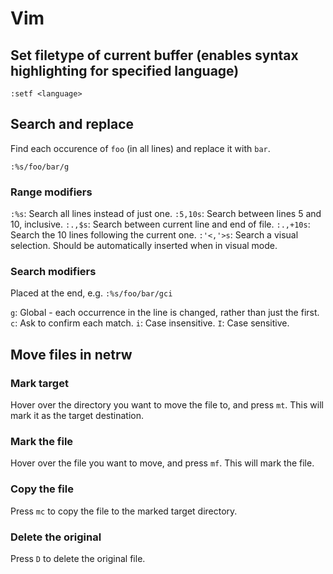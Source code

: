 # Vim

## Set filetype of current buffer (enables syntax highlighting for specified language)
```
:setf <language>
```

## Search and replace

Find each occurence of `foo` (in all lines) and replace it with `bar`.
```
:%s/foo/bar/g
```

### Range modifiers
`:%s`: Search all lines instead of just one.
`:5,10s`: Search between lines 5 and 10, inclusive.
`:.,$s`: Search between current line and end of file.
`:.,+10s`: Search the 10 lines following the current one.
`:'<,'>s`: Search a visual selection. Should be automatically inserted when in visual mode.

### Search modifiers
Placed at the end, e.g. `:%s/foo/bar/gci`

`g`: Global - each occurrence in the line is changed, rather than just the first.
`c`: Ask to confirm each match.
`i`: Case insensitive.
`I`: Case sensitive.

## Move files in netrw

### Mark target
Hover over the directory you want to move the file to, and press `mt`. This will mark it as the
target destination.

### Mark the file
Hover over the file you want to move, and press `mf`. This will mark the file.

### Copy the file
Press `mc` to copy the file to the marked target directory.

### Delete the original
Press `D` to delete the original file.
